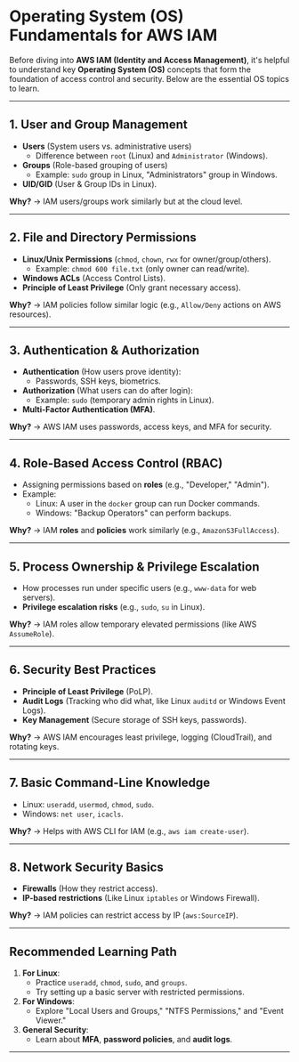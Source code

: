 # Operating System (OS) Fundamentals for AWS IAM

Before diving into **AWS IAM (Identity and Access Management)**, it's helpful to understand key **Operating System (OS)** concepts that form the foundation of access control and security. Below are the essential OS topics to learn.

---

## **1. User and Group Management**
- **Users** (System users vs. administrative users)  
  - Difference between `root` (Linux) and `Administrator` (Windows).  
- **Groups** (Role-based grouping of users)  
  - Example: `sudo` group in Linux, "Administrators" group in Windows.  
- **UID/GID** (User & Group IDs in Linux).  

**Why?** → IAM users/groups work similarly but at the cloud level.  

---

## **2. File and Directory Permissions**
- **Linux/Unix Permissions** (`chmod`, `chown`, `rwx` for owner/group/others).  
  - Example: `chmod 600 file.txt` (only owner can read/write).  
- **Windows ACLs** (Access Control Lists).  
- **Principle of Least Privilege** (Only grant necessary access).  

**Why?** → IAM policies follow similar logic (e.g., `Allow/Deny` actions on AWS resources).  

---

## **3. Authentication & Authorization**
- **Authentication** (How users prove identity):  
  - Passwords, SSH keys, biometrics.  
- **Authorization** (What users can do after login):  
  - Example: `sudo` (temporary admin rights in Linux).  
- **Multi-Factor Authentication (MFA)**.  

**Why?** → AWS IAM uses passwords, access keys, and MFA for security.  

---

## **4. Role-Based Access Control (RBAC)**
- Assigning permissions based on **roles** (e.g., "Developer," "Admin").  
- Example:  
  - Linux: A user in the `docker` group can run Docker commands.  
  - Windows: "Backup Operators" can perform backups.  

**Why?** → IAM **roles** and **policies** work similarly (e.g., `AmazonS3FullAccess`).  

---

## **5. Process Ownership & Privilege Escalation**
- How processes run under specific users (e.g., `www-data` for web servers).  
- **Privilege escalation risks** (e.g., `sudo`, `su` in Linux).  

**Why?** → IAM roles allow temporary elevated permissions (like AWS `AssumeRole`).  

---

## **6. Security Best Practices**
- **Principle of Least Privilege** (PoLP).  
- **Audit Logs** (Tracking who did what, like Linux `auditd` or Windows Event Logs).  
- **Key Management** (Secure storage of SSH keys, passwords).  

**Why?** → AWS IAM encourages least privilege, logging (CloudTrail), and rotating keys.  

---

## **7. Basic Command-Line Knowledge**
- Linux: `useradd`, `usermod`, `chmod`, `sudo`.  
- Windows: `net user`, `icacls`.  

**Why?** → Helps with AWS CLI for IAM (e.g., `aws iam create-user`).  

---

## **8. Network Security Basics**
- **Firewalls** (How they restrict access).  
- **IP-based restrictions** (Like Linux `iptables` or Windows Firewall).  

**Why?** → IAM policies can restrict access by IP (`aws:SourceIP`).  

---

## **Recommended Learning Path**
1. **For Linux**:  
   - Practice `useradd`, `chmod`, `sudo`, and `groups`.  
   - Try setting up a basic server with restricted permissions.  
2. **For Windows**:  
   - Explore "Local Users and Groups," "NTFS Permissions," and "Event Viewer."  
3. **General Security**:  
   - Learn about **MFA**, **password policies**, and **audit logs**.  

---
